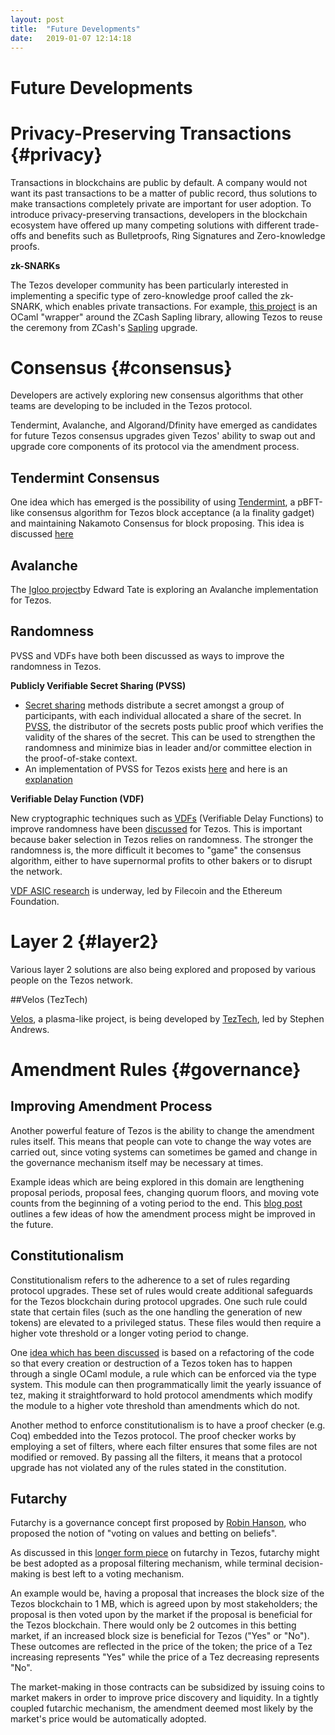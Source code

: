 ```yaml
---
layout: post
title:  "Future Developments"
date:   2019-01-07 12:14:18
---
```

Future Developments
===========


# Privacy-Preserving Transactions {#privacy}

Transactions in blockchains are public by default. A company would not want its past transactions to be a matter of public record, thus solutions to make transactions completely private are important for user adoption. To introduce privacy-preserving transactions, developers in the blockchain ecosystem have offered up many competing solutions with different trade-offs and benefits such as Bulletproofs, Ring Signatures and Zero-knowledge proofs.

**zk-SNARKs**

The Tezos developer community has been particularly interested in implementing a specific type of zero-knowledge proof called the zk-SNARK, which enables private transactions. For example, [this project](https://gitlab.com/tezos/tezos/blob/1cd31972ed2de9deee77592b8ffc5fb3d0170d1a/vendors/ocaml-sapling/README.md) is an OCaml "wrapper" around the ZCash Sapling library, allowing Tezos to reuse the ceremony from ZCash's [Sapling](https://z.cash/upgrade/sapling/) upgrade.

# Consensus {#consensus}

Developers are actively exploring new consensus algorithms that other teams are developing to be included in the Tezos protocol. 

Tendermint, Avalanche, and Algorand/Dfinity have emerged as candidates for future Tezos consensus upgrades given Tezos' ability to swap out and upgrade core components of its protocol via the amendment process.

## Tendermint Consensus

One idea which has emerged is the possibility of using [Tendermint](https://github.com/tendermint/tendermint/wiki/Byzantine-Consensus-Algorithm), a pBFT-like consensus algorithm for Tezos block acceptance (a la finality gadget) and maintaining Nakamoto Consensus for block proposing. This idea is discussed [here](https://medium.com/tezos/a-few-directions-to-improve-tezos-15359c79ec0f)

## Avalanche

The [Igloo project](https://bitsonline.com/igloo-edward-tate-avalanche-tezos/)by Edward Tate is exploring an Avalanche implementation for Tezos.

## Randomness
PVSS and VDFs have both been discussed as ways to improve the randomness in Tezos.

**Publicly Verifiable Secret Sharing (PVSS)**
* [Secret sharing](https://en.wikipedia.org/wiki/Secret_sharing) methods distribute a secret amongst a group of participants, with each individual allocated a share of the secret. In [PVSS](https://en.wikipedia.org/wiki/Publicly_Verifiable_Secret_Sharing), the distributor of the secrets posts public proof which verifies the validity of the shares of the secret. This can be used to strengthen the randomness and minimize bias in leader and/or committee election in the proof-of-stake context.
* An implementation of PVSS for Tezos exists [here](https://gitlab.com/tezos/tezos/blob/master/src/lib_crypto/pvss.ml) and here is an [explanation](https://www.reddit.com/r/tezos/comments/9gpiia/pvss_documentation/)

**Verifiable Delay Function (VDF)**

New cryptographic techniques such as [VDFs](https://eprint.iacr.org/2018/601.pdf) (Verifiable Delay Functions) to improve randomness have been [discussed](https://medium.com/tezos/a-few-directions-to-improve-tezos-15359c79ec0f) for Tezos. This is important because baker selection in Tezos relies on randomness. The stronger the randomness is, the more difficult it becomes to "game" the consensus algorithm, either to have supernormal profits to other bakers or to disrupt the network. 

[VDF ASIC research](https://vdfresearch.org/) is underway, led by Filecoin and the Ethereum Foundation.

# Layer 2 {#layer2}

Various layer 2 solutions are also being explored and proposed by various people on the Tezos network. 

##Velos (TezTech)

[Velos](https://docs.google.com/document/d/18hKJnKB8sAZ_fpiHTzj-HJwbQu_SrqOAisjI3IqdM0A/edit#
), a plasma-like project, is being developed by [TezTech](https://teztech.io/), led by Stephen Andrews.

# Amendment Rules {#governance}

## Improving Amendment Process

Another powerful feature of Tezos is the ability to change the amendment rules itself. This means that people can vote to change the way votes are carried out, since voting systems can sometimes be gamed and change in the governance mechanism itself may be necessary at times. 

Example ideas which are being explored in this domain are lengthening proposal periods, proposal fees, changing quorum floors, and moving vote counts from the beginning of a voting period to the end. This [blog post](https://medium.com/tezos/amending-tezos-b77949d97e1e) outlines a few ideas of how the amendment process might be improved in the future.

## Constitutionalism

Constitutionalism refers to the adherence to a set of rules regarding protocol upgrades. These set of rules would create additional safeguards for the Tezos blockchain during protocol upgrades. One such rule could state that certain files (such as the one handling the generation of new tokens) are elevated to a privileged status. These files would then require a higher vote threshold or a longer voting period to change.

One [idea which has been discussed](https://medium.com/tezos/a-few-directions-to-improve-tezos-15359c79ec0f) is based on a refactoring of the code so that every creation or destruction of a Tezos token has to happen through a single OCaml module, a rule which can be enforced via the type system. This module can then programmatically limit the yearly issuance of tez, making it straightforward to hold protocol amendments which modify the module to a higher vote threshold than amendments which do not.

Another method to enforce constitutionalism is to have a proof checker (e.g. Coq) embedded into the Tezos protocol. The proof checker works by employing a set of filters, where each filter ensures that some files are not modified or removed. By passing all the filters, it means that a protocol upgrade has not violated any of the rules stated in the constitution.

## Futarchy

Futarchy is a governance concept first proposed by [Robin Hanson](http://mason.gmu.edu/~rhanson/futarchy.html), who proposed the notion of "voting on values and betting on beliefs". 

As discussed in this [longer form piece](https://medium.com/tezos/towards-futarchy-in-tezos-54a7b8926967) on futarchy in Tezos, futarchy might be best adopted as a proposal filtering mechanism, while terminal decision-making is best left to a voting mechanism.

An example would be, having a proposal that increases the block size of the Tezos blockchain to 1 MB, which is agreed upon by most stakeholders; the proposal is then voted upon by the market if the proposal is beneficial for the Tezos blockchain. There would only be 2 outcomes in this betting market, if an increased block size is beneficial for Tezos ("Yes" or "No"). These outcomes are reflected in the price of the token; the price of a Tez increasing represents "Yes" while the price of a Tez decreasing represents "No".

The market-making in those contracts can be subsidized by issuing coins to market makers in order to improve price discovery and liquidity. In a tightly coupled futarchic mechanism, the amendment deemed most likely  by the market's price would be automatically adopted.